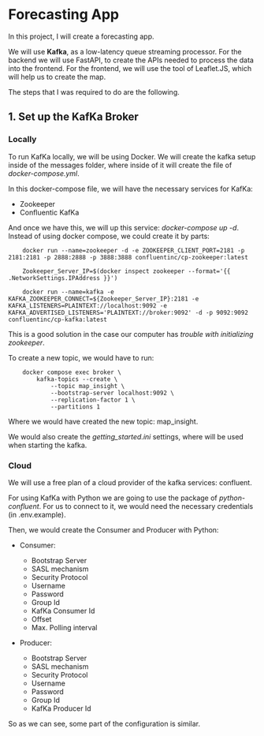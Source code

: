 # Forecasting App
In this project, I will create a forecasting app.

We will use **Kafka**, as a low-latency queue streaming processor.
For the backend we will use FastAPI, to create the APIs needed to process the data into the frontend.
For the frontend, we will use the tool of Leaflet.JS, which will help us to create the map.

The steps that I was required to do are the following.

## 1. Set up the KafKa Broker 
### Locally
To run KafKa locally, we will be using Docker.
We will create the kafka setup inside of the messages folder, where inside of it will create the file of *docker-compose.yml*.

In this docker-compose file, we will have the necessary services for KafKa:
- Zookeeper
- Confluentic KafKa

And once we have this, we will up this service: *docker-compose up -d*. 
Instead of using docker compose, we could create it by parts:
```
    docker run --name=zookeeper -d -e ZOOKEEPER_CLIENT_PORT=2181 -p 2181:2181 -p 2888:2888 -p 3888:3888 confluentinc/cp-zookeeper:latest

    Zookeeper_Server_IP=$(docker inspect zookeeper --format='{{ .NetworkSettings.IPAddress }}')

    docker run --name=kafka -e KAFKA_ZOOKEEPER_CONNECT=${Zookeeper_Server_IP}:2181 -e KAFKA_LISTENERS=PLAINTEXT://localhost:9092 -e KAFKA_ADVERTISED_LISTENERS='PLAINTEXT://broker:9092' -d -p 9092:9092 confluentinc/cp-kafka:latest

```
This is a good solution in the case our computer has *trouble with initializing zookeeper*.

To create a new topic, we would have to run: 
```
    docker compose exec broker \
        kafka-topics --create \
            --topic map_insight \
            --bootstrap-server localhost:9092 \
            --replication-factor 1 \
            --partitions 1
```
Where we would have created the new topic: map_insight.

We would also create the *getting_started.ini* settings, where will be used when starting the kafka.

### Cloud
We will use a free plan of a cloud provider of the kafka services: confluent.

For using KafKa with Python we are going to use the package of *python-confluent*.
For us to connect to it, we would need the necessary credentials (in .env.example).

Then, we would create the Consumer and Producer with Python:
- Consumer:
    - Bootstrap Server
    - SASL mechanism
    - Security Protocol
    - Username
    - Password
    - Group Id
    - KafKa Consumer Id
    - Offset
    - Max. Polling interval

- Producer:
    - Bootstrap Server
    - SASL mechanism
    - Security Protocol
    - Username
    - Password
    - Group Id
    - KafKa Producer Id

So as we can see, some part of the configuration is similar. 
